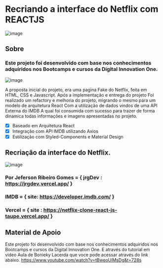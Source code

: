 # Recriando a interface do Netflix com REACTJS

![image](https://user-images.githubusercontent.com/10172471/147803060-672d4036-e522-4d29-843d-81add5db535a.png)

## Sobre

### Este projeto foi desenvolvido com base nos conhecimentos adquiridos nos Bootcamps e cursos da Digital Innovation One.

![image](https://user-images.githubusercontent.com/10172471/140009531-374b26f3-b6e1-4621-8778-a5ec39eb920a.png)

A proposta inicial do projeto, era uma pagina Fake do Netflix, feita em HTML, CSS e Javascript.
Após a implementação e entrega do projeto
Foi realizado um refactory e melhoria do projeto, migrando o mesmo para um modelo de arquitetura React
Com a utilização de dados vindos de uma API Externa do IMDB
A qual foi consumida com sucesso para trazer de forma dinamica todas informações e imagens apresentadas no projeto.

- [x] Baseado em Arquitetura React
- [x] Integração com API IMDB utilizando Axios
- [x] Estilização com Styled-Components e Material Design

## Recriação da interface do Netflix.

![image](https://user-images.githubusercontent.com/10172471/147803095-3aa148c6-1b6c-4230-be13-007b69136ec5.png)


### Por Jeferson Ribeiro Gomes = { jrgDev : https://jrgdev.vercel.app/ }

### IMDB = { site: https://developer.imdb.com/ }

### Vercel = { site : https://netflix-clone-react-js-taupe.vercel.app/ }

## Material de Apoio

Este projeto foi desenvolvido com base nos conhecimentos adquiridos nos Bootcamps e cursos da Digital Innovation One.
E através do tutorial em video Aula de Bonieky Lacerda que voce pode acessar através do link abaixo.
https://www.youtube.com/watch?v=tBweoUiMsDg&t=728s
